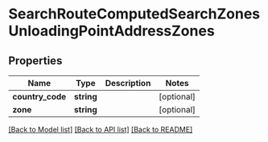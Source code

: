 # SearchRouteComputedSearchZonesUnloadingPointAddressZones

## Properties
Name | Type | Description | Notes
------------ | ------------- | ------------- | -------------
**country_code** | **string** |  | [optional] 
**zone** | **string** |  | [optional] 

[[Back to Model list]](../README.md#documentation-for-models) [[Back to API list]](../README.md#documentation-for-api-endpoints) [[Back to README]](../README.md)


